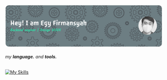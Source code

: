 ![egy firmansyah](header-banner.png)

<!--
**egyfirmansyah/egyfirmansyah** is a ✨ _special_ ✨ repository because its `README.md` (this file) appears on your GitHub profile.

Here are some ideas to get you started:

- 🔭 I’m currently working on ...
- 🌱 I’m currently learning ...
- 👯 I’m looking to collaborate on ...
- 🤔 I’m looking for help with ...
- 💬 Ask me about ...
- 📫 How to reach me: ...
- 😄 Pronouns: ...
- ⚡ Fun fact: ...
-->

###### my **language.** and **tools.**
[![My Skills](https://skillicons.dev/icons?i=html,css,js,ts,react,go,linux,docker,git,nodejs,npm,postgres,postman,unity)](https://skillicons.dev)



